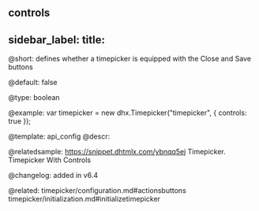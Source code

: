 controls
---
sidebar_label: 
title: 
---          

@short: defines whether a timepicker is equipped with the Close and Save buttons

@default:
false

@type: boolean

@example: 
var timepicker = new dhx.Timepicker("timepicker", {
	controls: true
});

@template:	api_config
@descr: 


@relatedsample: https://snippet.dhtmlx.com/ybnqq5ej	Timepicker. Timepicker With Controls

@changelog: added in v6.4

@related: timepicker/configuration.md#actionsbuttons
timepicker/initialization.md#initializetimepicker